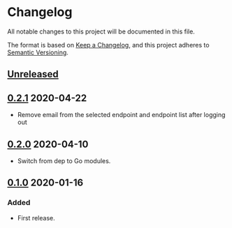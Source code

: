# Changelog

All notable changes to this project will be documented in this file.

The format is based on [Keep a Changelog](https://keepachangelog.com/en/1.0.0/),
and this project adheres to [Semantic Versioning](https://semver.org/spec/v2.0.0.html).



## [Unreleased]


## [0.2.1] 2020-04-22

- Remove email from the selected endpoint and endpoint list after logging out




## [0.2.0] 2020-04-10

- Switch from dep to Go modules.



## [0.1.0] 2020-01-16

### Added

- First release.



[Unreleased]: https://github.com/giantswarm/gscliauth/compare/v0.2.1...HEAD

[0.2.1]: https://github.com/giantswarm/gscliauth/compare/v0.2.0...v0.2.1

[0.2.0]: https://github.com/giantswarm/gscliauth/compare/v0.1.0...v0.2.0

[0.1.0]: https://github.com/giantswarm/gscliauth/releases/tag/v0.1.0
